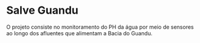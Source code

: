 # Salve Guandu
O projeto consiste no monitoramento do PH da água por meio de sensores ao longo dos afluentes que alimentam a Bacia do Guandu.
